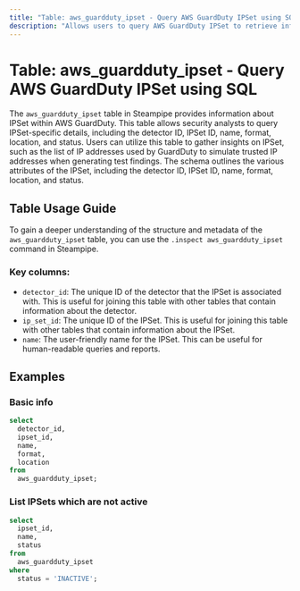 ```yaml
---
title: "Table: aws_guardduty_ipset - Query AWS GuardDuty IPSet using SQL"
description: "Allows users to query AWS GuardDuty IPSet to retrieve information about the IPSet, such as the detector ID, IPSet ID, name, format, location, and status."
---
```


# Table: aws_guardduty_ipset - Query AWS GuardDuty IPSet using SQL

The `aws_guardduty_ipset` table in Steampipe provides information about IPSet within AWS GuardDuty. This table allows security analysts to query IPSet-specific details, including the detector ID, IPSet ID, name, format, location, and status. Users can utilize this table to gather insights on IPSet, such as the list of IP addresses used by GuardDuty to simulate trusted IP addresses when generating test findings. The schema outlines the various attributes of the IPSet, including the detector ID, IPSet ID, name, format, location, and status.

## Table Usage Guide

To gain a deeper understanding of the structure and metadata of the `aws_guardduty_ipset` table, you can use the `.inspect aws_guardduty_ipset` command in Steampipe.

### Key columns:

- `detector_id`: The unique ID of the detector that the IPSet is associated with. This is useful for joining this table with other tables that contain information about the detector.
- `ip_set_id`: The unique ID of the IPSet. This is useful for joining this table with other tables that contain information about the IPSet.
- `name`: The user-friendly name for the IPSet. This can be useful for human-readable queries and reports.

## Examples

### Basic info

```sql
select
  detector_id,
  ipset_id,
  name,
  format,
  location
from
  aws_guardduty_ipset;
```


### List IPSets which are not active

```sql
select
  ipset_id,
  name,
  status
from
  aws_guardduty_ipset
where
  status = 'INACTIVE';
```
